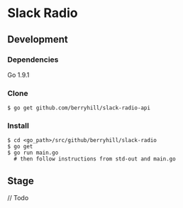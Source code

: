 # Slack Radio

## Development

### Dependencies
Go 1.9.1

### Clone
```
$ go get github.com/berryhill/slack-radio-api
```

### Install
```
$ cd <go_path>/src/github/berryhill/slack-radio
$ go get
$ go run main.go
  # then follow instructions from std-out and main.go
```

## Stage
// Todo
